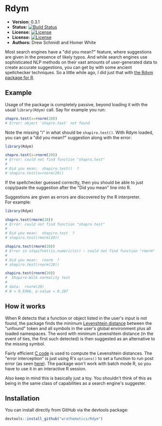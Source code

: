 # Rdym

* **Version:** 0.3.1
* **Status:** [![Build Status](https://travis-ci.org/wrathematics/Rdym.png)](https://travis-ci.org/wrathematics/Rdym) 
* **License:** [![License](http://img.shields.io/badge/license-GPL%20%28%3E=%202%29-orange.svg?style=flat)](http://www.gnu.org/licenses/gpl-2.0.html)
* **License:** [![License](http://img.shields.io/badge/license-BSD%202--Clause-orange.svg?style=flat)](http://opensource.org/licenses/BSD-2-Clause)
* **Authors:** Drew Schmidt and Homer White


Most search engines have a "did you mean?" feature, where suggestions are 
given in the presence of likely typos.  And while search engines use 
sophisticated NLP methods on their vast amounts of user-generated data to 
create accurate suggestions, you can get by with some ancient spellchecker 
techniques.  So a little while ago, I did just that with 
[the Rdym package for R](https://github.com/wrathematics/Rdym).



## Example

Usage of the package is completely passive, beyond loading it with the usual 
`library(Rdym)` call.  Say for example you run:

```r
shapro.test(x=rnorm(20))
# Error: object 'shapro.test' not found
```

Note the missing "i" in what should be `shapiro.test()`.  With Rdym loaded, 
you can get a "did you mean?" suggestion along with the error:

```r
library(Rdym)

shapro.test(x=rnorm(20))
# Error: could not find function "shapro.test"
# 
# Did you mean:  shapiro.test()  ?
# shapiro.test(x=rnorm(20))
```

If the spellchecker guessed correctly, then you should be able to just 
copy/paste the suggestion after the "Did you mean" line into R.

Suggestions are given as errors are discovered by the R interpreter.  
For example:

```r
library(Rdym)

shapro.test(rmorm(20))
# Error: could not find function "shapro.test"
# 
# Did you mean:  shapiro.test  ?
# shapiro.test(rmorm(20))

shapiro.test(rmorm(20))
# Error in stopifnot(is.numeric(x)) : could not find function "rmorm"
# 
# Did you mean:  rnorm  ?
# shapiro.test(rnorm(20))

shapiro.test(rnorm(20))
#  Shapiro-Wilk normality test
# 
# data:  rnorm(20)
# W = 0.9366, p-value = 0.207
```



## How it works

When R detects that a function or object listed in the user's input is not 
found, the package finds the minimum 
[Levenshtein distance](https://en.wikipedia.org/wiki/Levenshtein_distance) 
between the "unfound" token and all symbols in the user's global environment 
plus all loaded namespaces.  The word with minimum Levenshtein distance (in 
the event of ties, the first such detected) is then suggested as an 
alternative to the missing symbol.

Fairly efficient 
[C code](https://github.com/wrathematics/Rdym/tree/master/src) 
is used to compute the Levenshtein distances.  The "error interception" is 
just using R's `options()` to set a function to run post error (as seen 
[here](https://github.com/wrathematics/Rdym/blob/master/R/zzz.r)).  The 
package won't work with batch mode R, so you have to use it in an 
interactive R session.

Also keep in mind this is basically just a toy.  You shouldn't think of 
this as being in the same class of capabilities as a search engine's 
suggester.



## Installation

You can install directly from GitHub via the devtools package:

```r
devtools::install_github("wrathematics/Rdym")
```

